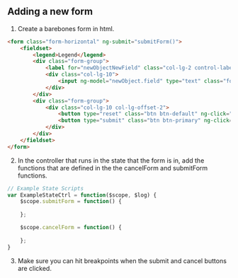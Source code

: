 ﻿Adding a new form
---

1. Create a barebones form in html.
```html
<form class="form-horizontal" ng-submit="submitForm()">
    <fieldset>
        <legend>Legend</legend>
        <div class="form-group">
            <label for="newObjectNewField" class="col-lg-2 control-label">Title</label>
            <div class="col-lg-10">
                <input ng-model="newObject.field" type="text" class="form-control" id="newObjectNewField" placeholder="New Field" autocomplete="on" style="cursor: pointer; background-attachment: scroll; background-position: 100% 50%; background-repeat: no-repeat;">
            </div>
        </div>
        <div class="form-group">
            <div class="col-lg-10 col-lg-offset-2">
                <button type="reset" class="btn btn-default" ng-click="cancelForm()">Cancel</button>
                <button type="submit" class="btn btn-primary" ng-click="submitForm()">Submit</button>
            </div>
        </div>
    </fieldset>
</form>
```
2. In the controller that runs in the state that the form is in, add the functions that are defined in the the cancelForm and submitForm functions.
```javascript
// Example State Scripts
var ExampleStateCtrl = function($scope, $log) {
	$scope.submitForm = function() {
        
    };

	$scope.cancelForm = function() {
        
    };
}
```
3. Make sure you can hit breakpoints when the submit and cancel buttons are clicked.